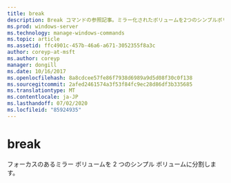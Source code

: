 ```yaml
---
title: break
description: Break コマンドの参照記事。ミラー化されたボリュームを2つのシンプルボリュームに分割します。
ms.prod: windows-server
ms.technology: manage-windows-commands
ms.topic: article
ms.assetid: ffc4901c-457b-46a6-a671-3052355f8a3c
author: coreyp-at-msft
ms.author: coreyp
manager: dongill
ms.date: 10/16/2017
ms.openlocfilehash: 8a8cdcee57fe86f7938d6989a9d5d08f30c0f138
ms.sourcegitcommit: 2afed2461574a3f53f84fc9ec28d86df3b335685
ms.translationtype: MT
ms.contentlocale: ja-JP
ms.lasthandoff: 07/02/2020
ms.locfileid: "85924935"
---
```

# <a name="break"></a>break

フォーカスのあるミラー ボリュームを 2 つのシンプル ボリュームに分割します。

